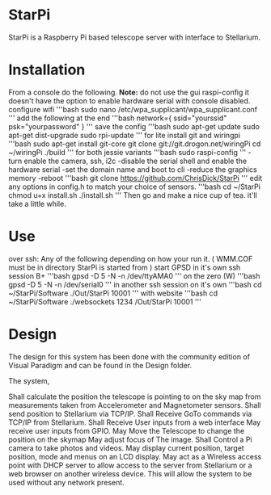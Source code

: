 # StarPi
StarPi is a Raspberry Pi based telescope server with interface to Stellarium.

# Installation

 From a console do the following. 
 **Note:** do not use the gui raspi-config it doesn't have the option to enable hardware serial with console disabled.
 configure wifi
'''bash
sudo nano /etc/wpa_supplicant/wpa_supplicant.conf
'''
 add the following at the end
'''bash
network={
      ssid="yourssid"
      psk="yourpassword"
}
'''
 save the config 
'''bash
sudo apt-get update
sudo apt-get dist-upgrade
sudo rpi-update
'''
 for lite install git and wiringpi
'''bash
sudo apt-get install git-core
git clone git://git.drogon.net/wiringPi
cd ~/wiringPi
./build
'''
 for both jessie variants
'''bash
sudo raspi-config 
'''
-turn enable the camera, ssh, i2c 
-disable the serial shell and enable the hardware serial
-set the domain name and boot to cli
-reduce the graphics memory
-reboot
'''bash
git clone https://github.com/ChrisDick/StarPi
'''
 edit any options in config.h to match your choice of sensors.
'''bash
cd ~/StarPi
chmod u+x install.sh
./install.sh
'''
Then go and make a nice cup of tea. it'll take a little while.

# Use
 over ssh: 
 Any of the following depending on how your run it. ( WMM.COF must be in directory StarPi is started from )
 start GPSD in it's own ssh session
 B+
'''bash
 gpsd -D 5 -N -n /dev/ttyAMA0
'''
 on the zero (W)
'''bash
gpsd -D 5 -N -n /dev/serial0 
'''
 in another ssh session
 on it's own 
'''bash
cd ~/StarPi/Software
./Out/StarPi 10001
'''
with website
'''bash
cd ~/StarPi/Software
./websockets 1234 /Out/StarPi 10001
'''
 
# Design

The design for this system has been done with the community edition of Visual Paradigm and can be found in the Design folder.

The system,

Shall calculate the position the telescope is pointing to on the sky map from measurements taken from Accelerometer and Magnetometer sensors.
Shall send position to Stellarium via TCP/IP.
Shall Receive GoTo commands via TCP/IP from Stellarium.
Shall Receive User inputs from a web interface
May receive user inputs from GPIO.
May Move the Telescope to change the position on the skymap
May adjust focus of The image.
Shall Control a Pi camera to take photos and videos.
May display current position, target position, mode and menus on an LCD display.
May act as a Wireless access point with DHCP server to allow access to the server from Stellarium or a web browser on another wireless device. This will allow the system to be used without any network present.

